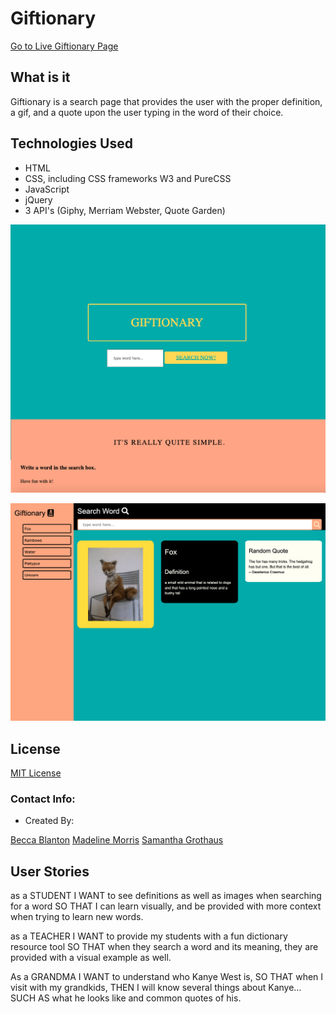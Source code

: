 # Giftionary

[Go to Live Giftionary Page](https://beccablanton.github.io/giftionary/)

## What is it

Giftionary is a search page that provides the user with the proper definition, a gif, and a quote upon the user typing in the word of their choice.

## Technologies Used

* HTML
* CSS, including CSS frameworks W3 and PureCSS
* JavaScript
* jQuery
* 3 API's (Giphy, Merriam Webster, Quote Garden)

![Website snapshot](./attributes/giftionarylandingpage.png)

![Website snapshot](./attributes/giftionarythumbnail.png)

## License
[MIT License](./LICENSE)
### Contact Info:

* Created By: 

[Becca Blanton](https://github.com/BeccaBlanton)
[Madeline Morris](https://github.com/madehopemorr)
[Samantha Grothaus](https://github.com/sgrothaus97)


## User Stories

as a STUDENT
I WANT to see definitions as well as images when searching for a word
SO THAT I can learn visually, and be provided with more context when trying to learn new words.

as a TEACHER
I WANT to provide my students with a fun dictionary resource tool
SO THAT when they search a word and its meaning, they are provided with a visual example as well. 

As a GRANDMA
I WANT to understand who Kanye West is,
SO THAT when I visit with my grandkids, 
THEN I will know several things about Kanye… 
SUCH AS what he looks like and common quotes of his.